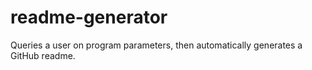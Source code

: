 # readme-generator
Queries a user on program parameters, then automatically generates a GitHub readme.
